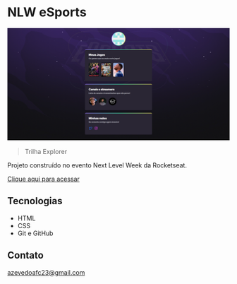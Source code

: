# NLW eSports

![preview](./.github/preview.png)

> Trilha Explorer

Projeto construído no evento Next Level Week da Rocketseat.

[Clique aqui para acessar](https://azevedoafc.github.io/nlw-esports-explorer)

## Tecnologias

- HTML
- CSS
- Git e GitHub

## Contato

azevedoafc23@gmail.com